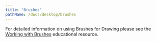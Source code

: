 ```yaml
---
title: "Brushes"
pathName: /docs/desktop/brushes
---
```


For detailed information on using Brushes for Drawing please see the [Working with Brushes](/docs/desktop/working_with_brushes) educational resource.
